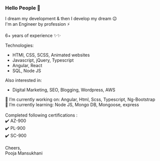 ### Hello People 👋
I dream my development & then I develop my dream :wink: </br>
I'm an Engineer by profession ⚡ </br>

6+ years of experience :sparkles::sparkles:</br>

Technologies: </br>
<ul>
  <li>HTMl, CSS, SCSS, Animated websites</li>
  <li>Javascript, jQuery, Typescript</li>
  <li>Angular, React</li>
  <li>SQL, Node JS</li>
</ul>

Also interested in:
<ul>
  <li>Digital Marketing, SEO, Blogging, Wordpress, AWS</li>
</ul>
🔭 I’m currently working on: Angular, Html, Scss, Typescript, Ng-Bootstrap
</br>
🔭 I’m currently learning: Node JS, Mongo DB, Mongoose, express
</br>
</br>
Completed following certifications : 
</br>
✔️ AZ-900
</br>
✔️ PL-900
</br>
✔️ SC-900
</br></br>
Cheers,</br>
Pooja Mansukhani 


<!--
**poojamansukhani/poojamansukhani** is a ✨ _special_ ✨ repository because its `README.md` (this file) appears on your GitHub profile.

Here are some ideas to get you started:

- 🔭 I’m currently working on ...
- 🌱 I’m currently learning ...
- 👯 I’m looking to collaborate on ...
- 🤔 I’m looking for help with ...
- 💬 Ask me about ...
- 📫 How to reach me: ...
- 😄 Pronouns: ...
- ⚡ Fun fact: ...
-->
